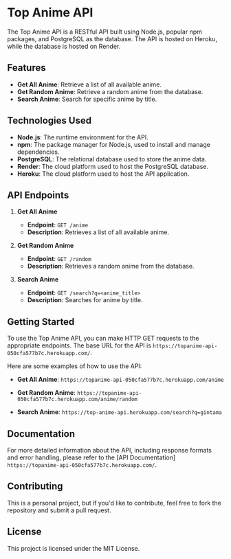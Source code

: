 # Top Anime API

The Top Anime API is a RESTful API built using Node.js, popular npm packages, and PostgreSQL as the database. The API is hosted on Heroku, while the database is hosted on Render.

## Features

- **Get All Anime**: Retrieve a list of all available anime.
- **Get Random Anime**: Retrieve a random anime from the database.
- **Search Anime**: Search for specific anime by title.

## Technologies Used

- **Node.js**: The runtime environment for the API.
- **npm**: The package manager for Node.js, used to install and manage dependencies.
- **PostgreSQL**: The relational database used to store the anime data.
- **Render**: The cloud platform used to host the PostgreSQL database.
- **Heroku**: The cloud platform used to host the API application.

## API Endpoints

1. **Get All Anime**
   - **Endpoint**: `GET /anime`
   - **Description**: Retrieves a list of all available anime.

2. **Get Random Anime**
   - **Endpoint**: `GET /random`
   - **Description**: Retrieves a random anime from the database.

3. **Search Anime**
   - **Endpoint**: `GET /search?q=<anime_title>`
   - **Description**: Searches for anime by title.

## Getting Started

To use the Top Anime API, you can make HTTP GET requests to the appropriate endpoints. The base URL for the API is `https://topanime-api-050cfa577b7c.herokuapp.com/`.

Here are some examples of how to use the API:

- **Get All Anime**:
 `https://topanime-api-050cfa577b7c.herokuapp.com/anime`

 - **Get Random Anime**:
 `https://topanime-api-050cfa577b7c.herokuapp.com/anime/random`

 - **Search Anime**:
 `https://top-anime-api.herokuapp.com/search?q=gintama`

 
## Documentation

For more detailed information about the API, including response formats and error handling, please refer to the [API Documentation] `https://topanime-api-050cfa577b7c.herokuapp.com/`.

## Contributing

This is a personal project, but if you'd like to contribute, feel free to fork the repository and submit a pull request.

## License

This project is licensed under the MIT License.
